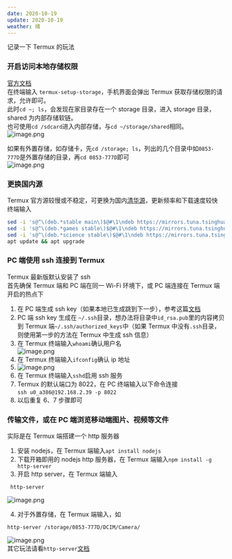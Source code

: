 ```yaml
---
date: 2020-10-19
update: 2020-10-19
weather: 晴
---
```


记录一下 Termux 的玩法

### 开启访问本地存储权限

[官方文档](https://wiki.termux.com/wiki/Termux-setup-storage)  
在终端输入 `termux-setup-storage`，手机界面会弹出 Termux 获取存储权限的请求，允许即可。  
此时`cd ~; ls`，会发现在家目录存在一个 storage 目录，进入 storage 目录，shared 为内部存储软链。  
也可使用`cd /sdcard`进入内部存储，与`cd ~/storage/shared`相同。  
![image.png](https://upload-images.jianshu.io/upload_images/864719-0f38b7a8948948c3.png?imageMogr2/auto-orient/strip%7CimageView2/2/w/1240)

如果有外置存储，如存储卡，先`cd /storage; ls`，列出的几个目录中如`0853-777D`是外置存储的目录，再`cd 0853-777D`即可  
 ![image.png](https://upload-images.jianshu.io/upload_images/864719-7925eb5319088963.png?imageMogr2/auto-orient/strip%7CimageView2/2/w/1240)

### 更换国内源

Termux 官方源较慢或不稳定，可更换为国内[清华源](https://mirrors.tuna.tsinghua.edu.cn/help/termux/)，更新频率和下载速度较快  
终端输入

```bash
sed -i 's@^\(deb.*stable main\)$@#\1\ndeb https://mirrors.tuna.tsinghua.edu.cn/termux/termux-packages-24 stable main@' $PREFIX/etc/apt/sources.list
sed -i 's@^\(deb.*games stable\)$@#\1\ndeb https://mirrors.tuna.tsinghua.edu.cn/termux/game-packages-24 games stable@' $PREFIX/etc/apt/sources.list.d/game.list
sed -i 's@^\(deb.*science stable\)$@#\1\ndeb https://mirrors.tuna.tsinghua.edu.cn/termux/science-packages-24 science stable@' $PREFIX/etc/apt/sources.list.d/science.list
apt update && apt upgrade
```

### PC 端使用 ssh 连接到 Termux

Termux 最新版默认安装了 ssh  
首先确保 Termux 端和 PC 端在同一 Wi-Fi 环境下，或 PC 端连接在 Termux 端开启的热点下

1. 在 PC 端生成 ssh key（如果本地已生成跳到下一步），参考这篇[文档](https://docs.github.com/cn/free-pro-team@latest/github/authenticating-to-github/generating-a-new-ssh-key-and-adding-it-to-the-ssh-agent)
2. PC 端 ssh key 生成在 `~/.ssh`目录，想办法将目录中`id_rsa.pub`里的内容拷贝到 Termux 端`~/.ssh/authorized_keys`中（如果 Termux 中没有`.ssh`目录，则使用第一步的方法在 Termux 中生成 ssh 信息）
3. 在 Termux 终端输入`whoami`确认用户名  
   ![image.png](https://upload-images.jianshu.io/upload_images/864719-735e1e34555c474a.png?imageMogr2/auto-orient/strip%7CimageView2/2/w/1240)
4. 在 Termux 终端输入`ifconfig`确认 ip 地址
5. ![image.png](https://upload-images.jianshu.io/upload_images/864719-446abf93e2e14ca9.png?imageMogr2/auto-orient/strip%7CimageView2/2/w/1240)
6. 在 Termux 终端输入`sshd`启用 ssh 服务
7. Termux 的默认端口为 8022，在 PC 终端输入以下命令连接  
   `ssh u0_a386@192.168.2.39 -p 8022`
8. 以后重复 6、7 步骤即可

### 传输文件，或在 PC 端浏览移动端图片、视频等文件

实际是在 Termux 端搭建一个 http 服务器

1. 安装 nodejs，在 Termux 端输入`apt install nodejs`
2. 下载开箱即用的 nodejs http 服务器，在 Termux 端输入`npm install -g http-server`
3. 开启 http server，在 Termux 端输入

```
 http-server
```

![image.png](https://upload-images.jianshu.io/upload_images/864719-3c619cbb5c2af4d5.png?imageMogr2/auto-orient/strip%7CimageView2/2/w/1240)

4. 对于外置存储，在 Termux 端输入，如

```
http-server /storage/0853-777D/DCIM/Camera/
```

![image.png](https://upload-images.jianshu.io/upload_images/864719-1539f5b9d1686dad.png?imageMogr2/auto-orient/strip%7CimageView2/2/w/1240)  
其它玩法请看`http-server`[文档](https://github.com/http-party/http-server#readme)
